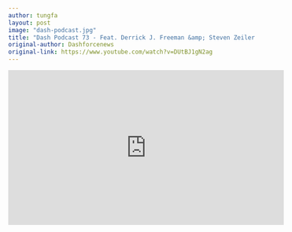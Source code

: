 ```yaml
---
author: tungfa
layout: post
image: "dash-podcast.jpg"
title: "Dash Podcast 73 - Feat. Derrick J. Freeman &amp; Steven Zeiler from AnyPay.Global"
original-author: Dashforcenews
original-link: https://www.youtube.com/watch?v=DUtBJ1gN2ag
---
```


<iframe width="560" height="315" src="https://www.youtube.com/embed/DUtBJ1gN2ag" frameborder="0" allow="autoplay; encrypted-media" allowfullscreen></iframe>

